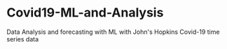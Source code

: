 # Covid19-ML-and-Analysis
Data Analysis and forecasting with ML with John's Hopkins Covid-19 time series data 
